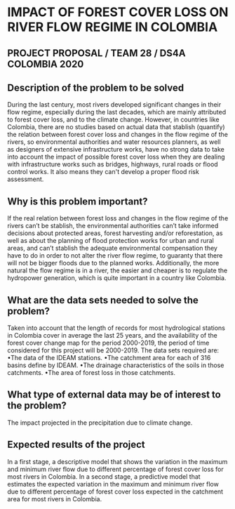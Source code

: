 # IMPACT OF FOREST COVER LOSS ON RIVER FLOW REGIME IN COLOMBIA
## PROJECT PROPOSAL / TEAM 28 / DS4A COLOMBIA 2020

## Description of the problem to be solved
During the last century, most rivers developed significant changes in their flow regime, especially during the last decades, which are mainly attributed to forest cover loss, and to the climate change. However, in countries like Colombia, there are no studies based on actual data that stablish (quantify) the relation between forest cover loss and changes in the flow regime of the rivers, so environmental authorities and water resources planners, as well as designers of extensive infrastructure works, have no strong data to take into account the impact of possible forest cover loss when they are dealing with infrastructure works such as bridges, highways, rural roads or flood control works. It also means they can't develop a proper flood risk assessment.

## Why is this problem important?
If the real relation between forest loss and changes in the flow regime of the rivers can’t be stablish, the environmental authorities can’t take informed decisions about protected areas, forest harvesting and/or reforestation, as well as about the planning of flood protection works for urban and rural areas, and can’t stablish the adequate environmental compensation they have to do in order to not alter the river flow regime, to guaranty that there will not be bigger floods due to the planned works. Additionally, the more natural the flow regime is in a river, the easier and cheaper is to regulate the hydropower generation, which is quite important in a country like Colombia.

## What are the data sets needed to solve the problem?
Taken into account that the length of records for most hydrological stations in Colombia cover in average the last 25 years, and the availability of the forest cover change map for the period 2000-2019, the period of time considered for this project will be 2000-2019. The data sets required are:
•The data of the IDEAM stations.
•The catchment area for each of 316 basins define by IDEAM.
•The drainage characteristics of the soils in those catchments.
•The area of forest loss in those catchments.

## What type of external data may be of interest to the problem?
The impact projected in the precipitation due to climate change.

## Expected results of the project
In a first stage, a descriptive model that shows the variation in the maximum and minimum river flow due to different percentage of forest cover loss for most rivers in Colombia. In a second stage, a predictive model that estimates the expected variation in the maximum and minimum river flow due to different percentage of forest cover loss expected in the catchment area for most rivers in Colombia.
